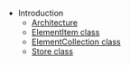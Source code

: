 * Introduction
  * [Architecture](home.md)
  * [ElementItem class](item-class/item-class.md)
  * [ElementCollection class](collection-class/collection-class.md)
  * [Store class](store-class/store-class.md)